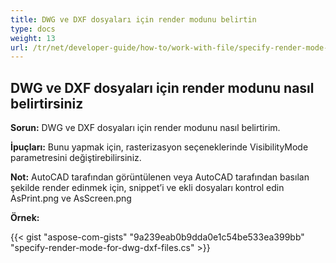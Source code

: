 ```yaml
---
title: DWG ve DXF dosyaları için render modunu belirtin
type: docs
weight: 13
url: /tr/net/developer-guide/how-to/work-with-file/specify-render-mode-for-dwg-dxf-files/
---
```



## **DWG ve DXF dosyaları için render modunu nasıl belirtirsiniz**

**Sorun:** DWG ve DXF dosyaları için render modunu nasıl belirtirim.

**İpuçları:** Bunu yapmak için, rasterizasyon seçeneklerinde VisibilityMode parametresini değiştirebilirsiniz.

**Not:** AutoCAD tarafından görüntülenen veya AutoCAD tarafından basılan şekilde render edinmek için, snippet’i ve ekli dosyaları kontrol edin AsPrint.png ve AsScreen.png

**Örnek:**

{{< gist "aspose-com-gists" "9a239eab0b9dda0e1c54be533ea399bb" "specify-render-mode-for-dwg-dxf-files.cs" >}}
